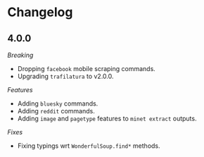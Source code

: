 # Changelog

## 4.0.0

*Breaking*

- Dropping `facebook` mobile scraping commands.
- Upgrading `trafilatura` to v2.0.0.

*Features*

- Adding `bluesky` commands.
- Adding `reddit` commands.
- Adding `image` and `pagetype` features to `minet extract` outputs.

*Fixes*

- Fixing typings wrt `WonderfulSoup.find*` methods.